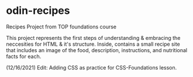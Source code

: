 # odin-recipes
Recipes Project from TOP foundations course


This project represents the first steps of understanding & embracing the neccesities for HTML & it's structure. Inside, contains a small recipe site that includes an image of the food, description, instructions, and nutritional facts for each.

(12/16/2021) Edit: Adding CSS as practice for CSS-Foundations lesson.